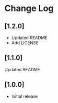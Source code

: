 # Change Log

## [1.2.0]

- Updated README
- Add LICENSE

## [1.1.0]

Updated README

## [1.0.0]

- Initial release
